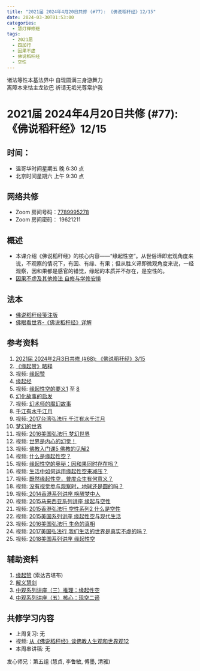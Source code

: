 ```yaml
---
title: "2021届 2024年4月20日共修 (#77): 《佛说稻秆经》12/15"
date: 2024-03-30T01:53:00
categories:
  - 慧灯禅修班
tags:
  - 2021届
  - 四加行
  - 因果不虚
  - 佛说稻秆经
  - 空性
---
```

诸法等性本基法界中 自现圆满三身游舞力\
离障本来怙主龙钦巴 祈请无垢光尊常护我

# 2021届 2024年4月20日共修 (#77): 《佛说稻秆经》12/15

## 时间：

* 温哥华时间星期五 晚 6:30 点
* 北京时间星期六 上午 9:30 点

## 网络共修

* Zoom 房间号码：[7789995278](https://us02web.zoom.us/j/7789995278?pwd=VjZmbWJFY2k2K0E5RVB2cTNIQmhqUT09)
* Zoom 房间密码： 19621211

## 概述

* 本课介绍《佛说稻秆经》的核心内容——“缘起性空”。从世俗谛即宏观角度来说，不观察的情况下，有因、有缘、有果；但从胜义谛即微观角度来说，一经观察，因和果都是感官的错觉，缘起的本质并不存在，是空性的。 
* [因果不虚及其他修法 自修与学修安排 ](https://fohuifayu.com/index.php/huideng-jiangtang/chanxiuke/zen-03/8655-zen03-ygbx?title=%E4%BD%9B%E8%AF%B4%E7%A8%BB%E7%A7%86%E7%BB%8F)

## 法本

* [](https://www.huidengvan.com/pages/fsdgj/)[](/f/up/佛眼看世界-《佛说稻秆经》详解.pdf)[佛说稻秆经笺注版](https://www.huidengvan.com/pages/fsdgj/)
* [佛眼看世界-《佛说稻秆经》详解](https://fohuifayu.com/index.php/huideng-zhiguang/dianzi-congshu/jingdian-jiedu/jingdian-jiedu-5)

## 参考资料[](https://www.huidengvan.com/posts/2023-08-05-2021%E5%B1%8A-2023%E5%B9%B48%E6%9C%8812%E6%97%A5%E5%85%B1%E4%BF%AE-46-%E8%BD%AE%E5%9B%9E%E8%BF%87%E6%82%A3%E6%95%B4%E4%BD%932-2%E4%B8%89%E6%A0%B9%E6%9C%AC%E8%8B%A6/)

1. [2021届 2024年2月3日共修 (#68): 《佛说稻秆经》3/15](https://www.huidengvan.com/posts/2024-01-07-2021%E5%B1%8A-2024%E5%B9%B42%E6%9C%883%E6%97%A5%E5%85%B1%E4%BF%AE-68-%E4%BD%9B%E8%AF%B4%E7%A8%BB%E7%A7%86%E7%BB%8F3-5/)
2. [《缘起赞》略释](https://fohuifayu.com/index.php/huideng-zhiguang/dianzi-congshu/jingdian-jiedu/jingdian-jiedu-4)
3. [](https://fohuifayu.com/index.php/huideng-zhiguang/huideng-series/qi-ce/159-a00094?title=)[](https://fohuifayu.com/index.php/huideng-zhiguang/dianzi-congshu/fojiao-shijie-guan/8839-a00047?title=%E5%8D%81%E4%BA%8C%E7%BC%98%E8%B5%B7#anchor)视频: [缘起赞](https://fohuifayu.com/index.php/huideng-jiangtang/jingdian-jiedu/yuanqi-zan)
4. [缘起经](https://fohuifayu.com/index.php/other-column/xiangguan-jinglun/jingdian/yuanqi-jing/8377-d33?title=)
5. 视频: [](https://fohuifayu.com/index.php/shipin-jingcui/wenda-zhailu/5276-V20003-V11?title=%E4%BD%9B%E6%95%99%E7%9A%84%E7%89%A9%E7%A7%8D%E8%B5%B7%E6%BA%90%E8%AF%B4)[](https://fohuifayu.com/index.php/shipin-jingcui/wenda-zhailu/5276-V20003-V11?title=%E4%BD%9B%E6%95%99%E7%9A%84%E7%89%A9%E7%A7%8D%E8%B5%B7%E6%BA%90%E8%AF%B4)[缘起性空的要义1](https://fohuifayu.com/index.php/huideng-jiangtang/rensheng-zhihui/fojiao-xinlixue/9395-l23031) 至 [8](https://fohuifayu.com/index.php/huideng-jiangtang/rensheng-zhihui/fojiao-xinlixue/9459-l23038)[](https://fohuifayu.com/index.php/huideng-zhiguang/huideng-series/qi-ce/157-a00102)
6. [幻化故事的启发](https://fohuifayu.com/index.php/huideng-zhiguang/huideng-series/qi-ce/157-a00102)
7. 视频: [幻术师的魔幻故事](https://fohuifayu.com/index.php/huideng-jiangtang/fofa-jianxiu/kong-xing/478-l10042)
8. [千江有水千江月](https://fohuifayu.com/index.php/huideng-zhiguang/dianzi-congshu/chanding-kongxing/chanding-kongxing-2/9030-a00521?title=%E7%BC%98%E8%B5%B7%E6%80%A7%E7%A9%BA#anchor)
9. 视频:[ 2017台湾弘法行 千江有水千江月](https://fohuifayu.com/index.php/huideng-jiangtang/huanqiu-xilie/taiwan-diqu/1819-l17010)
10. [](https://fohuifayu.com/index.php/huideng-jiangtang/huanqiu-xilie/taiwan-diqu/1819-l17010)[梦幻的世界](https://fohuifayu.com/index.php/huideng-zhiguang/huideng-series/qi-ce/183-a00088)
11. 视频: [2016美国弘法行 梦幻世界](https://fohuifayu.com/index.php/huideng-jiangtang/huanqiu-xilie/mei-guo/1262-l14025)
12. [](https://fohuifayu.com/index.php/other-column/xiangguan-jinglun/jingdian/yuanqi-jing/8377-d33?title=)[](https://fohuifayu.com/index.php/huideng-jiangtang/jingdian-jiedu/yuanqi-zan)视频: [世界是内心的幻觉！](https://fohuifayu.com/index.php/shipin-jingcui/jingcai-shipin/5974-y10008-y03)
13. 视频: [](https://fohuifayu.com/index.php/shipin-jingcui/wenda-zhailu/5276-V20003-V11?title=%E4%BD%9B%E6%95%99%E7%9A%84%E7%89%A9%E7%A7%8D%E8%B5%B7%E6%BA%90%E8%AF%B4)[](https://fohuifayu.com/index.php/shipin-jingcui/wenda-zhailu/5276-V20003-V11?title=%E4%BD%9B%E6%95%99%E7%9A%84%E7%89%A9%E7%A7%8D%E8%B5%B7%E6%BA%90%E8%AF%B4)[佛教入门课5 佛教的见解2](https://fohuifayu.com/index.php/huideng-jiangtang/fofa-jianxiu/jichu-zhishi/1700-u15009) 
14. 视频: [什么是缘起性空？](https://fohuifayu.com/index.php/shipin-jingcui/jingcai-shipin/8027-y14049-y02?title=)
15. 视频: [缘起性空的奥秘：因和果同时存在吗？](https://fohuifayu.com/index.php/shipin-jingcui/jingcai-shipin/3412-Y16124-Y08?title=) 
16. 视频: [生活中如何运用缘起性空来减压？](https://fohuifayu.com/index.php/shipin-jingcui/wenda-zhailu/3134-V16128-V22?title=)
17. 视频: [既然缘起性空，普度众生有何意义？](https://fohuifayu.com/index.php/shipin-jingcui/wenda-zhailu/2688-V16127-V02?title=)
18. 视频: [](https://fohuifayu.com/index.php/huideng-jiangtang/huanqiu-xilie/xin-jia-po/1826-l17022)[没有视觉参与观察时，地球还是圆的吗？](https://fohuifayu.com/index.php/shipin-jingcui/wenda-zhailu/8114-v21015-v05)
19. [](https://fohuifayu.com/index.php/shipin-jingcui/wenda-zhailu/8114-v21015-v05)视频:[ 2014香港系列讲座 唤醒梦中人](https://fohuifayu.com/index.php/huideng-jiangtang/huanqiu-xilie/xianggang-diqu/577-l14055)
20. 视频: [2015马来西亚系列讲座 缘起与空性](https://fohuifayu.com/index.php/huideng-jiangtang/huanqiu-xilie/malai-xiya/846-l15001)
21. 视频: [2015香港弘法行 空性系列2 什么是空性](https://fohuifayu.com/index.php/huideng-jiangtang/huanqiu-xilie/xianggang-diqu/1017-l15096)
22. 视频: [2015美国系列讲座 缘起性空与现代生活](https://fohuifayu.com/index.php/huideng-jiangtang/huanqiu-xilie/mei-guo/1126-l15015?title=)
23. 视频: [2016美国弘法行 生命的真相](https://fohuifayu.com/index.php/huideng-jiangtang/huanqiu-xilie/mei-guo/1419-l16072)
24. 视频: [2017美国弘法行 我们生活的世界是真实不虚的吗？](https://fohuifayu.com/index.php/huideng-jiangtang/huanqiu-xilie/mei-guo/2392-l17056)
25. 视频: [2018美国系列讲座 缘起性空](https://fohuifayu.com/index.php/huideng-jiangtang/huanqiu-xilie/mei-guo/2912-l18051)

[](https://fohuifayu.com/index.php/huideng-jiangtang/huanqiu-xilie/mei-guo/2912-l18051)

## **辅助资料**

1. [缘起赞](https://www.riyuebianzhao.com/%E9%AB%98%E7%BA%A7/%E4%B8%AD%E8%A7%82/%E7%BC%98%E8%B5%B7%E8%B5%9E) (索达吉堪布)
2. [解义慧剑](https://www.riyuebianzhao.com/%E9%AB%98%E7%BA%A7/%E4%BF%AE%E5%BF%83/%E8%A7%A3%E4%B9%89%E6%85%A7%E5%89%91#h.qlga18fec2pj)
3. [中观系列讲座（三）推理：缘起性空](https://www.riyuebianzhao.com/%E7%B3%BB%E5%88%97%E8%AE%B2%E5%BA%A7/%E4%B8%AD%E8%A7%82%E7%B3%BB%E5%88%97%E8%AE%B2%E5%BA%A7/%E4%B8%AD%E8%A7%82%E7%B3%BB%E5%88%97%E8%AE%B2%E5%BA%A7%E4%B8%89%E6%8E%A8%E7%90%86%E7%BC%98%E8%B5%B7%E6%80%A7%E7%A9%BA)
4. [中观系列讲座（五）核心：现空二谛](https://www.riyuebianzhao.com/%E7%B3%BB%E5%88%97%E8%AE%B2%E5%BA%A7/%E4%B8%AD%E8%A7%82%E7%B3%BB%E5%88%97%E8%AE%B2%E5%BA%A7/%E4%B8%AD%E8%A7%82%E7%B3%BB%E5%88%97%E8%AE%B2%E5%BA%A7%E4%BA%94%E6%A0%B8%E5%BF%83%E7%8E%B0%E7%A9%BA%E4%BA%8C%E8%B0%9B)

## **共修学习内容**

* [](/f/up/串讲稿-人生八苦.pdf)上周复习: [](https://www.huidengvan.com/f/up/%E4%B8%B2%E8%AE%B2%E7%A8%BF-%E7%94%9F%E8%8B%A6%E8%80%81%E8%8B%A6.ppt)[](https://www.huidengvan.com/f/up/%E4%B8%8A%E5%91%A8%E5%A4%8D%E4%B9%A0-%E7%97%85%E8%8B%A6.docx)[](https://www.huidengvan.com/f/up/%E4%B8%B2%E8%AE%B2%E7%A8%BF-%E7%88%B1%E5%88%AB%E7%A6%BB%E8%8B%A6.docx)[](/f/up/上周复习-不欲临苦.docx)无
* 视频: [从《佛说稻秆经》谈佛教人生观和世界观12](https://fohuifayu.com/index.php/huideng-jiangtang/jingdian-jiedu/foshuo-daoganjing/2495-p17083)
* 本周串讲稿: [](https://www.huidengvan.com/f/up/%E4%B8%B2%E8%AE%B2%E7%A8%BF-%E7%94%9F%E8%8B%A6%E8%80%81%E8%8B%A6.ppt)[](https://www.huidengvan.com/f/up/%E4%B8%8A%E5%91%A8%E5%A4%8D%E4%B9%A0-%E7%97%85%E8%8B%A6.docx)[](https://www.huidengvan.com/f/up/%E4%B8%B2%E8%AE%B2%E7%A8%BF-%E7%88%B1%E5%88%AB%E7%A6%BB%E8%8B%A6.docx)[](/f/up/上周复习-不欲临苦.docx)无

发心师兄：第五组 (慧贞, 李鲁敏, 傅墨, 清雅)
